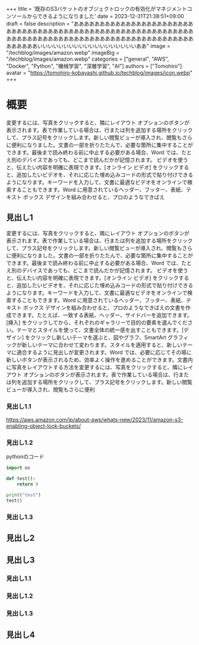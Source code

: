 +++
title = '既存のS3バケットのオブジェクトロックの有効化がマネジメントコンソールからできるようになりました'
date = 2023-12-31T21:38:51+09:00
draft = false
description = "あああああああああああああああああああああああああああああああああああああああああああああああああああああああああああああああああああああああああああああああああああああああああああああああああああああいいいいいいいいいいいいいいいいいいいああ"
image = "/techblog/images/amazon.webp"
imageBig = "/techblog/images/amazon.webp"
categories = ["general", "AWS", "Docker", "Python", "機械学習", "深層学習", "AI"]
authors = ["Tomohiro"]
avatar = "https://tomohiro-kobayashi.github.io/techblog/images/icon.webp"
+++

# 概要

変更するには、写真をクリックすると、隣にレイアウト オプションのボタンが表示されます。表で作業している場合は、行または列を追加する場所をクリックして、プラス記号をクリックします。新しい閲覧ビューが導入され、閲覧もさらに便利になりました。文書の一部を折りたたんで、必要な箇所に集中することができます。最後まで読み終わる前に中止する必要がある場合、Word では、たとえ別のデバイスであっても、どこまで読んだかが記憶されます。 ビデオを使うと、伝えたい内容を明確に表現できます。[オンライン ビデオ] をクリックすると、追加したいビデオを、それに応じた埋め込みコードの形式で貼り付けできるようになります。キーワードを入力して、文書に最適なビデオをオンラインで検索することもできます。Word に用意されているヘッダー、フッター、表紙、テキスト ボックス デザインを組み合わせると、プロのようなできばえ

## 見出し1

変更するには、写真をクリックすると、隣にレイアウト オプションのボタンが表示されます。表で作業している場合は、行または列を追加する場所をクリックして、プラス記号をクリックします。新しい閲覧ビューが導入され、閲覧もさらに便利になりました。文書の一部を折りたたんで、必要な箇所に集中することができます。最後まで読み終わる前に中止する必要がある場合、Word では、たとえ別のデバイスであっても、どこまで読んだかが記憶されます。 ビデオを使うと、伝えたい内容を明確に表現できます。[オンライン ビデオ] をクリックすると、追加したいビデオを、それに応じた埋め込みコードの形式で貼り付けできるようになります。キーワードを入力して、文書に最適なビデオをオンラインで検索することもできます。Word に用意されているヘッダー、フッター、表紙、テキスト ボックス デザインを組み合わせると、プロのようなできばえの文書を作成できます。たとえば、一致する表紙、ヘッダー、サイドバーを追加できます。[挿入] をクリックしてから、それぞれのギャラリーで目的の要素を選んでください。テーマとスタイルを使って、文書全体の統一感を出すこともできます。[デザイン] をクリックし新しいテーマを選ぶと、図やグラフ、SmartArt グラフィックが新しいテーマに合わせて変わります。スタイルを適用すると、新しいテーマに適合するように見出しが変更されます。Word では、必要に応じてその場に新しいボタンが表示されるため、効率よく操作を進めることができます。文書内に写真をレイアウトする方法を変更するには、写真をクリックすると、隣にレイアウト オプションのボタンが表示されます。表で作業している場合は、行または列を追加する場所をクリックして、プラス記号をクリックします。新しい閲覧ビューが導入され、閲覧もさらに便利

### 見出し1.1

https://aws.amazon.com/jp/about-aws/whats-new/2023/11/amazon-s3-enabling-object-lock-buckets/

### 見出し1.2

pythonのコード

```python
import os

def test():
    return 0

print("test")
test()
```

### 見出し1.3

## 見出し2

## 見出し3

### 見出し1.1

### 見出し1.2

### 見出し1.3

## 見出し4